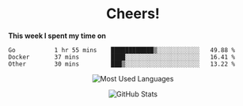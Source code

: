 <h1 align="center">Cheers!</h1>

**This week I spent my time on**
<!--START_SECTION:waka-->

```text
Go           1 hr 55 mins    ████████████▒░░░░░░░░░░░░   49.88 %
Docker       37 mins         ████░░░░░░░░░░░░░░░░░░░░░   16.41 %
Other        30 mins         ███▒░░░░░░░░░░░░░░░░░░░░░   13.22 %
```

<!--END_SECTION:waka-->

<p align="center"><img src="https://github-readme-stats.vercel.app/api/top-langs/?username=thnkrn&layout=compact&hide=html&theme=tokyonight" alt="Most Used Languages" /></p>

<p align="center"><img src="https://github-readme-stats.vercel.app/api?username=thnkrn&show_icons=true&count_private=true&theme=tokyonight" alt="GitHub Stats" /></p>

<!-- <p align="center"><a href="https://wakatime.com"><img src="https://wakatime.com/share/@thnkrn/40092326-d1bd-471b-89da-9a7c63939402.png" /></p>
 -->
